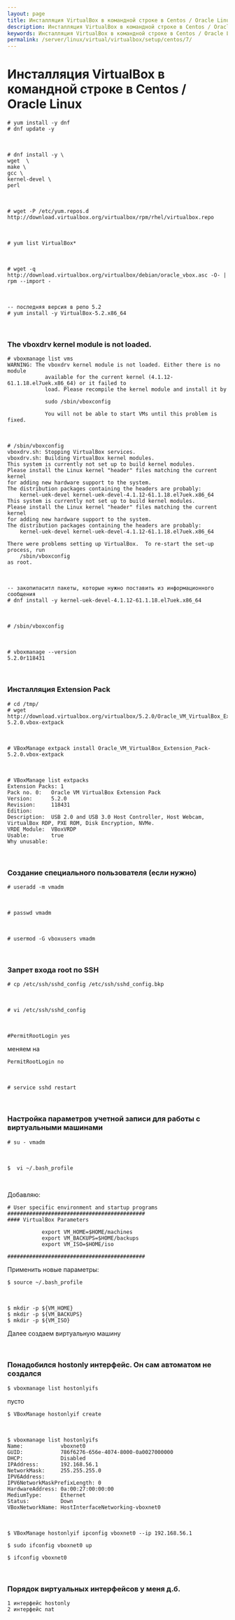```yaml
---
layout: page
title: Инсталляция VirtualBox в командной строке в Centos / Oracle Linux
description: Инсталляция VirtualBox в командной строке в Centos / Oracle Linux
keywords: Инсталляция VirtualBox в командной строке в Centos / Oracle Linux
permalink: /server/linux/virtual/virtualbox/setup/centos/7/
---
```


# Инсталляция VirtualBox в командной строке в Centos / Oracle Linux

```
# yum install -y dnf
# dnf update -y
```

<br/>

```
# dnf install -y \
wget  \
make \
gcc \
kernel-devel \
perl
```

<br/>

    # wget -P /etc/yum.repos.d http://download.virtualbox.org/virtualbox/rpm/rhel/virtualbox.repo

<br/>

    # yum list VirtualBox*

<br/>

    # wget -q http://download.virtualbox.org/virtualbox/debian/oracle_vbox.asc -O- | rpm --import -

<br/>

    -- последняя версия в репо 5.2
    # yum install -y VirtualBox-5.2.x86_64

<br/>

### The vboxdrv kernel module is not loaded.

```
# vboxmanage list vms
WARNING: The vboxdrv kernel module is not loaded. Either there is no module
            available for the current kernel (4.1.12-61.1.18.el7uek.x86_64) or it failed to
            load. Please recompile the kernel module and install it by

            sudo /sbin/vboxconfig

            You will not be able to start VMs until this problem is fixed.
```

<br/>

```
# /sbin/vboxconfig
vboxdrv.sh: Stopping VirtualBox services.
vboxdrv.sh: Building VirtualBox kernel modules.
This system is currently not set up to build kernel modules.
Please install the Linux kernel "header" files matching the current kernel
for adding new hardware support to the system.
The distribution packages containing the headers are probably:
    kernel-uek-devel kernel-uek-devel-4.1.12-61.1.18.el7uek.x86_64
This system is currently not set up to build kernel modules.
Please install the Linux kernel "header" files matching the current kernel
for adding new hardware support to the system.
The distribution packages containing the headers are probably:
    kernel-uek-devel kernel-uek-devel-4.1.12-61.1.18.el7uek.x86_64

There were problems setting up VirtualBox.  To re-start the set-up process, run
    /sbin/vboxconfig
as root.
```

<br/>

```
-- закопипаситл пакеты, которые нужно поставить из информационного сообщения
# dnf install -y kernel-uek-devel-4.1.12-61.1.18.el7uek.x86_64
```

<br/>

```
# /sbin/vboxconfig
```

<br/>

```
# vboxmanage --version
5.2.0r118431
```

<br/>

### Инсталляция Extension Pack

    # cd /tmp/
    # wget http://download.virtualbox.org/virtualbox/5.2.0/Oracle_VM_VirtualBox_Extension_Pack-5.2.0.vbox-extpack

<br/>

    # VBoxManage extpack install Oracle_VM_VirtualBox_Extension_Pack-5.2.0.vbox-extpack

<br/>

    # VBoxManage list extpacks
    Extension Packs: 1
    Pack no. 0:   Oracle VM VirtualBox Extension Pack
    Version:      5.2.0
    Revision:     118431
    Edition:
    Description:  USB 2.0 and USB 3.0 Host Controller, Host Webcam, VirtualBox RDP, PXE ROM, Disk Encryption, NVMe.
    VRDE Module:  VBoxVRDP
    Usable:       true
    Why unusable:

<br/>

### Создание специального пользователя (если нужно)

    # useradd -m vmadm

<br/>

    # passwd vmadm

<br/>

    # usermod -G vboxusers vmadm

<br/>

### Запрет входа root по SSH

    # cp /etc/ssh/sshd_config /etc/ssh/sshd_config.bkp

<br/>

    # vi /etc/ssh/sshd_config

<br/>

    #PermitRootLogin yes

меняем на

    PermitRootLogin no

<br/>

    # service sshd restart

<br/>

### Настройка параметров учетной записи для работы с виртуальными машинами

    # su - vmadm

<br/>

    $  vi ~/.bash_profile

<br/>

Добавляю:

    # User specific environment and startup programs
    ############################################
    #### VirtualBox Parameters

               export VM_HOME=$HOME/machines
               export VM_BACKUPS=$HOME/backups
               export VM_ISO=$HOME/iso

    ############################################

Применить новые параметры:

    $ source ~/.bash_profile

<br/>

    $ mkdir -p ${VM_HOME}
    $ mkdir -p ${VM_BACKUPS}
    $ mkdir -p ${VM_ISO}

Далее создаем виртуальную машину

<br/>

### Понадобился hostonly интерфейс. Он сам автоматом не создался

    $ vboxmanage list hostonlyifs

пусто

    $ VBoxManage hostonlyif create

<br/>

    $ vboxmanage list hostonlyifs
    Name:            vboxnet0
    GUID:            786f6276-656e-4074-8000-0a0027000000
    DHCP:            Disabled
    IPAddress:       192.168.56.1
    NetworkMask:     255.255.255.0
    IPV6Address:
    IPV6NetworkMaskPrefixLength: 0
    HardwareAddress: 0a:00:27:00:00:00
    MediumType:      Ethernet
    Status:          Down
    VBoxNetworkName: HostInterfaceNetworking-vboxnet0

<br/>

    $ VBoxManage hostonlyif ipconfig vboxnet0 --ip 192.168.56.1

    $ sudo ifconfig vboxnet0 up

    $ ifconfig vboxnet0

<br/>

### Порядок виртуальных интерфейсов у меня д.б.

    1 интерфейс hostonly
    2 интерфейс nat
